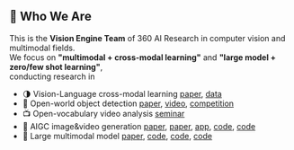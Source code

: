## :wave: Who We Are

This is the **Vision Engine Team** of 360 AI Research in computer vision and multimodal fields.    
We focus on **"multimodal + cross-modal learning"** and **"large model + zero/few shot learning"**,    
conducting research in
* :last_quarter_moon: Vision-Language cross-modal learning [paper](https://arxiv.org/abs/2205.03860), [data](https://zero.so.com)
* :mag_right: Open-world object detection [paper](https://arxiv.org/abs/2309.00227), [video](https://www.youtube.com/watch?v=NAZNb3gK1oU), [competition](https://360cvgroup.github.io/OVD_Contest/)
* :tv: Open-vocabulary video analysis [seminar](https://mp.weixin.qq.com/s/79KAsXRUjWSL6cHVXGuuQg)
* :art: AIGC image&video generation [paper](https://arxiv.org/abs/2309.00952), [paper](https://arxiv.org/abs/2408.08189), [app](https://aigc.360.com/), [code](https://github.com/360CVGroup/Bridge_Diffusion_Model), [code](https://github.com/360CVGroup/FancyVideo)
* :mage: Large multimodal model [paper](https://www.arxiv.org/abs/2408.12902), [code](https://github.com/360CVGroup/SEEChat), [code](https://github.com/360CVGroup/360VL), [code](https://github.com/360CVGroup/Inner-Adaptor-Architecture)



